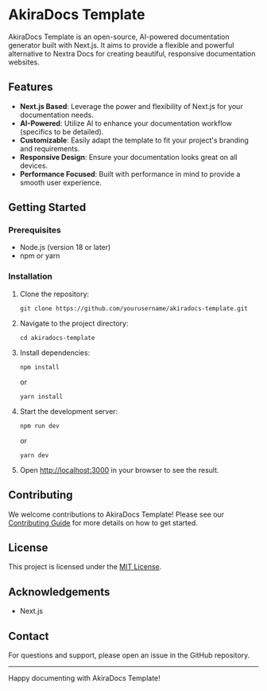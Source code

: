 # AkiraDocs Template

AkiraDocs Template is an open-source, AI-powered documentation generator built with Next.js. It aims to provide a flexible and powerful alternative to Nextra Docs for creating beautiful, responsive documentation websites.

## Features

- **Next.js Based**: Leverage the power and flexibility of Next.js for your documentation needs.
- **AI-Powered**: Utilize AI to enhance your documentation workflow (specifics to be detailed).
- **Customizable**: Easily adapt the template to fit your project's branding and requirements.
- **Responsive Design**: Ensure your documentation looks great on all devices.
- **Performance Focused**: Built with performance in mind to provide a smooth user experience.

## Getting Started

### Prerequisites

- Node.js (version 18 or later)
- npm or yarn

### Installation

1. Clone the repository:
   ```
   git clone https://github.com/yourusername/akiradocs-template.git
   ```

2. Navigate to the project directory:
   ```
   cd akiradocs-template
   ```

3. Install dependencies:
   ```
   npm install
   ```
   or
   ```
   yarn install
   ```

4. Start the development server:
   ```
   npm run dev
   ```
   or
   ```
   yarn dev
   ```

5. Open [http://localhost:3000](http://localhost:3000) in your browser to see the result.

## Contributing

We welcome contributions to AkiraDocs Template! Please see our [Contributing Guide](CONTRIBUTING.md) for more details on how to get started.

## License

This project is licensed under the [MIT License](LICENSE).

## Acknowledgements

- Next.js

## Contact

For questions and support, please open an issue in the GitHub repository.

---

Happy documenting with AkiraDocs Template!
